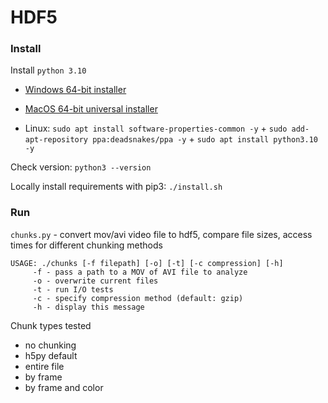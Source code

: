 # HDF5

### Install
Install `python 3.10`
* [Windows 64-bit installer](https://www.python.org/downloads/release/python-3100/#:~:text=Windows%20installer%20(64%2Dbit))

* [MacOS 64-bit universal installer](https://www.python.org/downloads/release/python-3100/#:~:text=SIG-,macOS%2064%2Dbit%20universal2%20installer,-macOS)

* Linux: `sudo apt install software-properties-common -y` + `sudo add-apt-repository ppa:deadsnakes/ppa -y` + `sudo apt install python3.10 -y`

Check version: `python3 --version`

Locally install requirements with pip3: `./install.sh`


### Run
`chunks.py` - convert mov/avi video file to hdf5, compare file sizes, access times for different chunking methods
```
USAGE: ./chunks [-f filepath] [-o] [-t] [-c compression] [-h]
	 -f - pass a path to a MOV of AVI file to analyze
	 -o - overwrite current files
	 -t - run I/O tests
	 -c - specify compression method (default: gzip)
	 -h - display this message
```

Chunk types tested
* no chunking
* h5py default
* entire file
* by frame
* by frame and color
